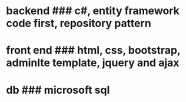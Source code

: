# backend   ### c#, entity framework code first, repository pattern
# front end  ### html, css, bootstrap, adminlte template, jquery and ajax
# db   ### microsoft sql
